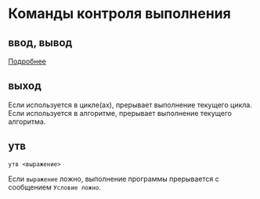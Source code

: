 <h1>Команды контроля выполнения</h1>

<h2>ввод, вывод</h2>

<a href="./io.md">Подробнее</a>

<h2>выход</h2>

Если используется в цикле(ах), прерывает выполнение текущего цикла.<br/>
Если используется в алгоритме, прерывает выполнение текущего алгоритма.

<h2>утв</h2>

```kumir
утв <выражение>
```

Если <code>выражение</code> ложно, выполнение программы прерывается с сообщением <code>Условие ложно</code>.
